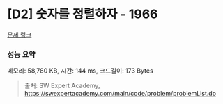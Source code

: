 # [D2] 숫자를 정렬하자 - 1966 

[문제 링크](https://swexpertacademy.com/main/code/problem/problemDetail.do?contestProbId=AV5PrmyKAWEDFAUq) 

### 성능 요약

메모리: 58,780 KB, 시간: 144 ms, 코드길이: 173 Bytes



> 출처: SW Expert Academy, https://swexpertacademy.com/main/code/problem/problemList.do